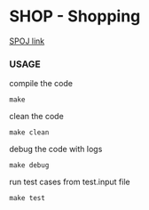 # SHOP - Shopping

[SPOJ link](http://www.spoj.com/problems/SHOP/)

### USAGE

compile the code
```
make 
```

clean the code
```
make clean
```

debug the code with logs
```
make debug
```

run test cases from test.input file
```
make test
```


